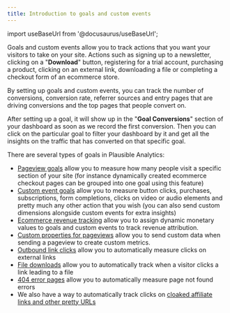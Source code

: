 ```yaml
---
title: Introduction to goals and custom events
---
```


import useBaseUrl from '@docusaurus/useBaseUrl';

Goals and custom events allow you to track actions that you want your visitors to take on your site. Actions such as signing up to a newsletter, clicking on a "**Download**" button, registering for a trial account, purchasing a product, clicking on an external link, downloading a file or completing a checkout form of an ecommerce store.

By setting up goals and custom events, you can track the number of conversions, conversion rate, referrer sources and entry pages that are driving conversions and the top pages that people convert on.

After setting up a goal, it will show up in the "**Goal Conversions**" section of your dashboard as soon as we record the first conversion. Then you can click on the particular goal to filter your dashboard by it and get all the insights on the traffic that has converted on that specific goal.

There are several types of goals in Plausible Analytics:

* [Pageview goals](pageview-goals.md) allow you to measure how many people visit a specific section of your site (for instance dynamically created ecommerce checkout pages can be grouped into one goal using this feature)
* [Custom event goals](custom-event-goals.md) allow you to measure button clicks, purchases, subscriptions, form completions, clicks on video or audio elements and pretty much any other action that you wish (you can also send custom dimensions alongside custom events for extra insights)
* [Ecommerce revenue tracking](ecommerce-revenue-tracking.md) allow you to assign dynamic monetary values to goals and custom events to track revenue attribution.
* [Custom properties for pageviews](custom-pageview-props.md) allow you to send custom data when sending a pageview to create custom metrics.
* [Outbound link clicks](outbound-link-click-tracking.md) allow you to automatically measure clicks on external links
* [File downloads](file-downloads-tracking.md) allow you to automatically track when a visitor clicks a link leading to a file
* [404 error pages](error-pages-tracking-404.md) allow you to automatically measure page not found errors
* We also have a way to automatically track clicks on [cloaked affiliate links and other pretty URLs](custom-automatic-link-tracking.md)
